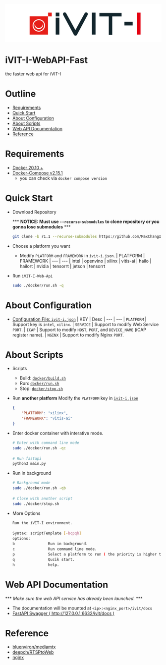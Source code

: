 ![COVER](./assets/images/iVIT-I-Logo-B.png)

# iVIT-I-WebAPI-Fast
the faster web api for iVIT-I

# Outline
* [Requirements](#requirements)
* [Quick Start](#quick-start)
* [About Configuration](#about-configuration)
* [About Scripts](#about-scripts)
* [Web API Documentation](#web-api-documentation)
* [Reference](#reference)


# Requirements
* [Docker 20.10 + ](https://docs.docker.com/engine/install/ubuntu/)
* [Docker-Compose v2.15.1 ](https://docs.docker.com/compose/install/linux/#install-using-the-repository)
    * you can check via `docker compose version`


# Quick Start
* Download Repository

    *** **NOTICE: Must use `--recurse-submodules` to clone repository or you gonna lose submodules** ***
    ```bash
    git clone -b r1.1 --recurse-submodules https://github.com/MaxChangInnodisk/ivit-i-web-api-fast.git && cd ivit-i-web-api-fast
    ```
* Choose a platform you want
    * Modify `PLATFORM` and `FRAMEWORK` in `ivit-i.json`. 
        | PLATFORM  |   FRAMEWORK
        |   ---     |   ---
        | intel     |   openvino
        | xilinx    |   vitis-ai
        | hailo     |   hailort
        | nvidia    |   tensorrt
        | jetson    |   tensorrt

* Run `iVIT-I-Web-Api`
    ```bash
    sudo ./docker/run.sh -q
    ```

# About Configuration
* [Configuration File: `ivit-i.json`](ivit-i.json)
    | KEY | Desc
    | --- | --- 
    | `PLATFORM`    |   Support key is `intel`, `xilinx`.
    | `SERVICE`     |   Support to modify Web Service `PORT`.
    | `ICAP`        |   Support to modify `HOST`, `PORT`, and `DEVICE_NAME` (iCAP register name).
    | `NGINX`       |   Support to modify Nginx `PORT`.


# About Scripts
* Scripts 
    * Build: [`docker/build.sh`](./docker/build.sh)
    * Run: [`docker/run.sh`](./docker/run.sh)
    * Stop: [`docker/stop.sh`](./docker/stop.sh)

* Run **another platform**
    Modify the `PLATFORM` key in [`ivit-i.json`](./ivit-i.json)
    ```json
    {
        "PLATFORM": "xilinx",
        "FRAMEWORK": "vitis-ai"
    }
    ```

* Enter docker container with interative mode.
    ```bash
    # Enter with command line mode
    sudo ./docker/run.sh -qc

    # Run fastapi
    python3 main.py
    ```
* Run in background
    ```bash
    # Background mode
    sudo ./docker/run.sh -qb

    # Close with another script 
    sudo ./docker/stop.sh
    ```
* More Options
    ```bash
    Run the iVIT-I environment.

    Syntax: scriptTemplate [-bcpqh]
    options:
    b               Run in background.
    c               Run command line mode.
    p               Select a platform to run ( the priority is higher than ivit-i.json ). support in [ 'intel', 'xilinx' ]
    q               Qucik start.
    h               help.
    ```

# Web API Documentation
*** *Make sure the web API service has already been launched.* ***
* The documentation will be mounted at `<ip>:<nginx_port>/ivit/docs`
* [FastAPI Swagger ( http://127.0.0.1:6632/ivit/docs )](http://127.0.0.1:6632/ivit/docs)
 

# Reference
* [bluenviron/mediamtx](https://github.com/bluenviron/mediamtx)
* [deepch/RTSPtoWeb](https://github.com/deepch/RTSPtoWeb)
* [nginx](https://www.nginx.com/)